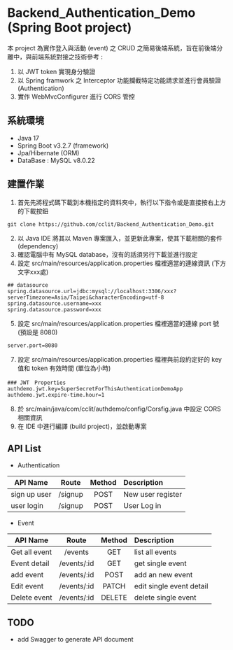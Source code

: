# Backend_Authentication_Demo (Spring Boot project)
本 project 為實作登入與活動 (event) 之 CRUD 之簡易後端系統，旨在前後端分離中，與前端系統對接之技術參考 :
1. 以 JWT token 實現身分驗證
2. 以 Spring framwork 之 Interceptor 功能攔截特定功能請求並進行會員驗證 (Authentication)
3. 實作 WebMvcConfigurer 進行 CORS 管控

## 系統環境
- Java 17
- Spring Boot v3.2.7 (framework)
- Jpa/Hibernate (ORM)
- DataBase : MySQL v8.0.22

## 建置作業
1. 首先先將程式碼下載到本機指定的資料夾中，執行以下指令或是直接按右上方的下載按鈕

```
git clone https://github.com/cclit/Backend_Authentication_Demo.git
```
2. 以 Java IDE 將其以 Maven 專案匯入，並更新此專案，使其下載相關的套件 (dependency)
3. 確認電腦中有 MySQL database，沒有的話須另行下載並進行設定
4. 設定 src/main/resources/application.properties 檔裡適當的連線資訊 (下方文字xxx處)

```
## datasource
spring.datasource.url=jdbc:mysql://localhost:3306/xxx?serverTimezone=Asia/Taipei&characterEncoding=utf-8
spring.datasource.username=xxx
spring.datasource.password=xxx
```
5. 設定 src/main/resources/application.properties 檔裡適當的連線 port 號 (預設是 8080)

```
server.port=8080
```

7. 設定 src/main/resources/application.properties 檔裡與前段約定好的 key 值和 token 有效時間 (單位為小時)

```
### JWT　Properties 
authdemo.jwt.key=SuperSecretForThisAuthenticationDemoApp
authdemo.jwt.expire-time.hour=1
```

8. 於 src/main/java/com/cclit/authdemo/config/Corsfig.java 中設定 CORS 相關資訊
9. 在 IDE 中進行編譯 (build project)，並啟動專案


## API List
- Authentication

| API Name   | Route     | Method    | Description      |
|------------|:---------:|:---------:|:-----------------|
|sign up user| /signup   | POST      | New user register|
|user login  | /signup   | POST      | User Log in      |

- Event

| API Name   | Route        | Method | Description      |
|-------------|:-----------:|:------:|:-----------------|
|Get all event| /events     | GET    | list all events  |
|Event detail | /events/:id | GET    | get single event |
|add event    | /events/:id | POST   | add an new event |
|Edit event   | /events/:id | PATCH  | edit single event detail |
|Delete event | /events/:id | DELETE | delete single event |

## TODO
* add Swagger to generate API document

